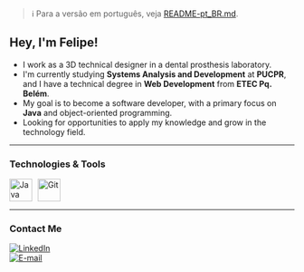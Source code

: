 > :information_source: Para a versão em português, veja [README-pt_BR.md](README-pt_BR.md).

## Hey, I'm Felipe!

-  I work as a 3D technical designer in a dental prosthesis laboratory.
-  I'm currently studying **Systems Analysis and Development** at **PUCPR**, and I have a technical degree in **Web Development** from **ETEC Pq. Belém**.
-  My goal is to become a software developer, with a primary focus on **Java** and object-oriented programming.
-  Looking for opportunities to apply my knowledge and grow in the technology field.

---

### Technologies & Tools

<div style="display: flex; flex-wrap: wrap; gap: 10px; align-items: center;">
  <img src="https://cdn.jsdelivr.net/gh/devicons/devicon@latest/icons/java/java-original.svg" title="Java" width="40" height="40"/>
  <img src="https://cdn.jsdelivr.net/gh/devicons/devicon@latest/icons/git/git-original.svg" title="Git" width="40" height="40"/>
</div>

---

### Contact Me

[![LinkedIn](https://img.shields.io/badge/LinkedIn-0077B5?style=for-the-badge&logo=linkedin&logoColor=white)](https://www.linkedin.com/in/felipemrj/)  
[![E-mail](https://img.shields.io/badge/E--mail-D14836?style=for-the-badge&logo=gmail&logoColor=white)](mailto:felipe_mrj@hotmail.com)  
